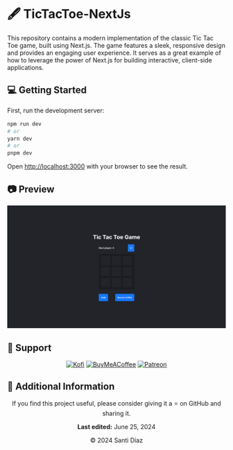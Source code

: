 # 🖋️ TicTacToe-NextJs
This repository contains a modern implementation of the classic Tic Tac Toe game, built using Next.js. The game features a sleek, responsive design and provides an engaging user experience. It serves as a great example of how to leverage the power of Next.js for building interactive, client-side applications.

## 💻 Getting Started

First, run the development server:

```bash
npm run dev
# or
yarn dev
# or
pnpm dev
```

Open [http://localhost:3000](http://localhost:3000) with your browser to see the result.

## 📷 Preview
![Imagen 1](preview/image_1.png)
## 🤝 Support

<div align="center">

  [![Kofi](https://img.shields.io/badge/Support%20Me%20on%20Kofi-%23FF5E5B.svg?style=for-the-badge&logo=Ko-fi&logoColor=white)](https://ko-fi.com/SantiiDiazSanchez)
  [![BuyMeACoffee](https://img.shields.io/badge/Buy%20Me%20A%20Coffee-F7B500.svg?style=for-the-badge&logo=Buy-Me-A-Coffee&logoColor=white)](https://buymeacoffee.com/santidiazsanchez)
  [![Patreon](https://img.shields.io/badge/Support%20Me%20on%20Patreon-%23FF424D.svg?style=for-the-badge&logo=Patreon&logoColor=white)](https://patreon.com/user?u=80736594)

</div>

## 📄 Additional Information

<div align="center">

If you find this project useful, please consider giving it a ⭐️ on GitHub and sharing it.

**Last edited:** June 25, 2024

© 2024 Santi Díaz

</div>